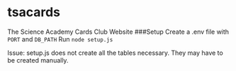 # tsacards
The Science Academy Cards Club Website
###Setup
Create a .env file with `PORT` and `DB_PATH`
Run `node setup.js`

Issue: setup.js does not create all the tables necessary. They may have to be created manually.
